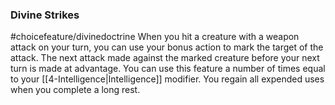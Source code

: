 ### Divine Strikes
#choicefeature/divinedoctrine
When you hit a creature with a weapon attack on your turn, you can use your bonus action to mark the target of the attack. The next attack made against the marked creature before your next turn is made at advantage. You can use this feature a number of times equal to your [[4-Intelligence|Intelligence]] modifier. You regain all expended uses when you complete a long rest.